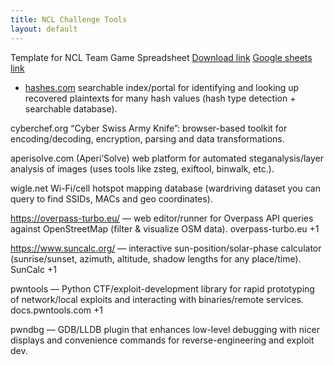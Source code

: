 ```yaml
---
title: NCL Challenge Tools
layout: default
---
```


Template for NCL Team Game Spreadsheet
[Download link](https://cdn.discordapp.com/attachments/565590982855360523/1417913048181506138/Template_for_NCL_Team_Game.xlsx?ex=68cc35ee&is=68cae46e&hm=9c295753e40093abbf13e11f07049036aad23464c8fc5776d19f8b2ab1a23b1b&)
[Google sheets link](https://docs.google.com/spreadsheets/d/1LbWelsiOC644HMjEbczUHIytiA-4EeqH/copy)


* [hashes.com](hashes.com)
searchable index/portal for identifying and looking up recovered plaintexts for many hash values (hash type detection + searchable database). 

cyberchef.org
“Cyber Swiss Army Knife”: browser-based toolkit for encoding/decoding, encryption, parsing and data transformations. 

aperisolve.com (Aperi’Solve)
web platform for automated steganalysis/layer analysis of images (uses tools like zsteg, exiftool, binwalk, etc.). 

wigle.net
Wi-Fi/cell hotspot mapping database (wardriving dataset you can query to find SSIDs, MACs and geo coordinates). 

https://overpass-turbo.eu/ — web editor/runner for Overpass API queries against OpenStreetMap (filter & visualize OSM data). 
overpass-turbo.eu
+1

https://www.suncalc.org/ — interactive sun-position/solar-phase calculator (sunrise/sunset, azimuth, altitude, shadow lengths for any place/time). 
SunCalc
+1

pwntools — Python CTF/exploit-development library for rapid prototyping of network/local exploits and interacting with binaries/remote services. 
docs.pwntools.com
+1

pwndbg — GDB/LLDB plugin that enhances low-level debugging with nicer displays and convenience commands for reverse-engineering and exploit dev.
